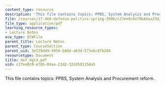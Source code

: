 ```yaml
---
content_type: resource
description: 'This file contains topics: PPBS, System Analysis and Procurement reform.'
file: /courses/17-460-defense-politics-spring-2006/c27ee0c0e78b84aa23d2332d58115da5_def_mgt4.pdf
file_type: application/pdf
learning_resource_types:
- Lecture Notes
ocw_type: OCWFile
parent_title: Lecture Notes
parent_type: CourseSection
parent_uid: 3e539d49-4954-bd0d-a63d-573e6c87b204
resourcetype: Document
title: def_mgt4.pdf
uid: c27ee0c0-e78b-84aa-23d2-332d58115da5
---
```

This file contains topics: PPBS, System Analysis and Procurement reform.

